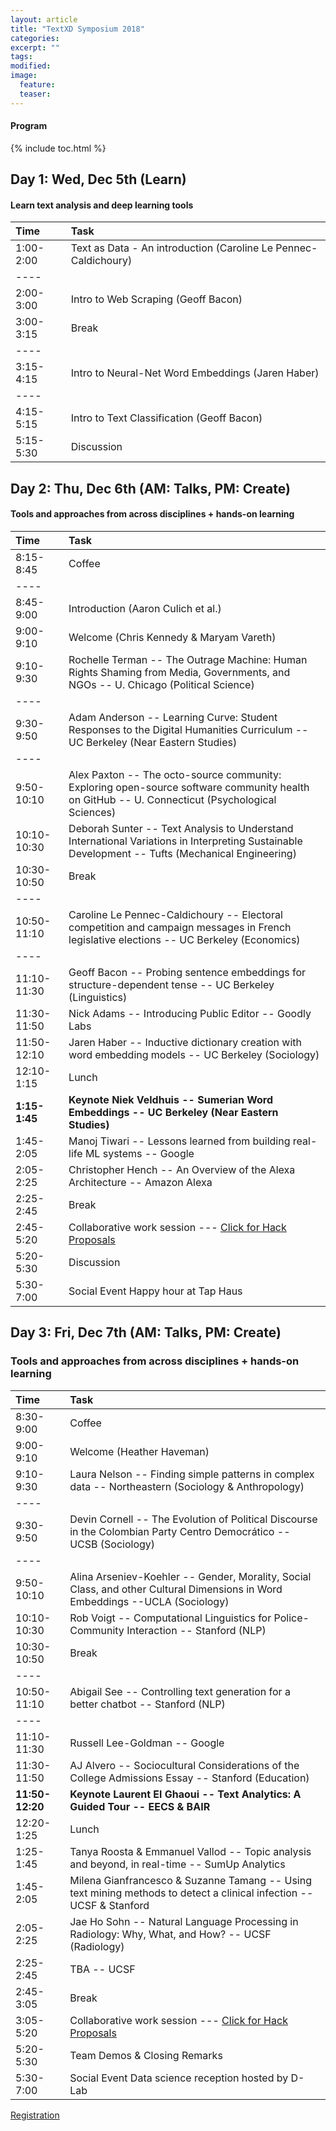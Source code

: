 ```yaml
---
layout: article
title: "TextXD Symposium 2018"
categories:
excerpt: ""
tags:
modified:
image:
  feature:
  teaser:  
---
```


#### Program

{% include toc.html %}

## Day 1: Wed, Dec 5th (Learn)

#### Learn text analysis and deep learning tools

| Time        | Task    |
|:------------|:--------|
| 1:00-2:00   | Text as Data - An introduction (Caroline Le Pennec-Caldichoury) |
|----
| 2:00-3:00  | Intro to Web Scraping (Geoff Bacon) |
| 3:00-3:15  | <span class="badge warning">Break</span> |
|----
| 3:15-4:15  |  Intro to Neural-Net Word Embeddings (Jaren Haber) |
|----
| 4:15-5:15 |  Intro to Text Classification  (Geoff Bacon) |
| 5:15-5:30 | Discussion |


## Day 2: Thu, Dec 6th (AM: Talks, PM: Create)

#### Tools and approaches from across disciplines + hands-on learning

| Time        | Task    |
|:------------|:--------|
| 8:15-8:45   | <span class="badge warning">Coffee</span>  |
|----
| 8:45-9:00   | Introduction (Aaron Culich et al.) |
| 9:00-9:10   | Welcome (Chris Kennedy & Maryam Vareth) |
| 9:10-9:30   | Rochelle Terman -- The Outrage Machine: Human Rights Shaming from Media, Governments, and NGOs -- U. Chicago (Political Science) |
|----
| 9:30-9:50 | Adam Anderson --  Learning Curve: Student Responses to the Digital Humanities Curriculum -- UC Berkeley (Near Eastern Studies) |
|----
| 9:50-10:10 | Alex Paxton -- The octo-source community: Exploring open-source software community health on GitHub -- U. Connecticut (Psychological Sciences) |
| 10:10-10:30 | Deborah Sunter --  Text Analysis to Understand International Variations in Interpreting Sustainable Development -- Tufts (Mechanical Engineering) |
| 10:30-10:50 |  <span class="badge warning">Break</span>   |
|----
| 10:50-11:10  | Caroline Le Pennec-Caldichoury -- Electoral competition and campaign messages in French legislative elections -- UC Berkeley (Economics) |
|----
| 11:10-11:30   | Geoff Bacon -- Probing sentence embeddings for structure-dependent tense -- UC Berkeley (Linguistics)|
| 11:30-11:50   | Nick Adams -- Introducing Public Editor -- Goodly Labs |
| 11:50-12:10   | Jaren Haber -- Inductive dictionary creation with word embedding models -- UC Berkeley (Sociology) |
| 12:10-1:15   | <span class="badge warning">Lunch</span> <br/> |
| **1:15-1:45**    | **Keynote Niek Veldhuis -- Sumerian Word Embeddings -- UC Berkeley (Near Eastern Studies)** |
| 1:45-2:05    | Manoj Tiwari -- Lessons learned from building real-life ML systems -- Google  |
| 2:05-2:25    | Christopher Hench -- An Overview of the Alexa Architecture -- Amazon Alexa |
| 2:25-2:45    | <span class="badge warning">Break</span> |
| 2:45-5:20    |  Collaborative work session --- <a href="https://public.etherpad-mozilla.org/p/TextXD2018"> Click for Hack Proposals</a> |
| 5:20- 5:30   |  Discussion  | 
| 5:30- 7:00  |  <span class="badge danger">Social Event </span> Happy hour at Tap Haus  |

## Day 3: Fri, Dec 7th (AM: Talks, PM: Create)

### Tools and approaches from across disciplines + hands-on learning


| Time        | Task    |
|:------------|:--------|
| 8:30-9:00   | <span class="badge warning">Coffee</span>  |
| 9:00-9:10   | Welcome (Heather Haveman) |
| 9:10-9:30   | Laura Nelson -- Finding simple patterns in complex data -- Northeastern (Sociology & Anthropology) |
|----
| 9:30-9:50 | Devin Cornell -- The Evolution of Political Discourse in the Colombian Party Centro Democrático -- UCSB (Sociology) |
|----
| 9:50-10:10 | Alina Arseniev-Koehler -- Gender, Morality, Social Class, and other Cultural Dimensions in Word Embeddings --UCLA (Sociology) |
| 10:10-10:30 |  Rob Voigt -- Computational Linguistics for Police-Community Interaction -- Stanford (NLP) |
| 10:30-10:50 |  <span class="badge warning">Break</span>   |
|----
| 10:50-11:10  | Abigail See -- Controlling text generation for a better chatbot -- Stanford (NLP) |
|----
| 11:10-11:30   |  Russell Lee-Goldman -- Google |
| 11:30-11:50   | AJ Alvero -- Sociocultural Considerations of the College Admissions Essay -- Stanford (Education) |
| **11:50-12:20**   | **Keynote Laurent El Ghaoui -- Text Analytics: A Guided Tour -- EECS & BAIR** |
| 12:20-1:25   | <span class="badge warning">Lunch</span> <br/> |
| 1:25-1:45    | Tanya Roosta & Emmanuel Vallod -- Topic analysis and beyond, in real-time -- SumUp Analytics |
| 1:45-2:05    |  Milena Gianfrancesco & Suzanne Tamang -- Using text mining methods to detect a clinical infection -- UCSF & Stanford |
| 2:05-2:25    |  Jae Ho Sohn -- Natural Language Processing in Radiology: Why, What, and How? -- UCSF (Radiology) |
| 2:25-2:45    | TBA -- UCSF |
| 2:45-3:05    | <span class="badge warning">Break</span> |
| 3:05-5:20    |  Collaborative work session --- <a href="https://public.etherpad-mozilla.org/p/TextXD2018"> Click for Hack Proposals</a> |
| 5:20- 5:30   | Team Demos & Closing Remarks  | 
| 5:30- 7:00  |  <span class="badge danger">Social Event </span> Data science reception hosted by D-Lab |


<a href="http://bit.ly/textxd-2018-rsvp" class="btn"> Registration </a>
